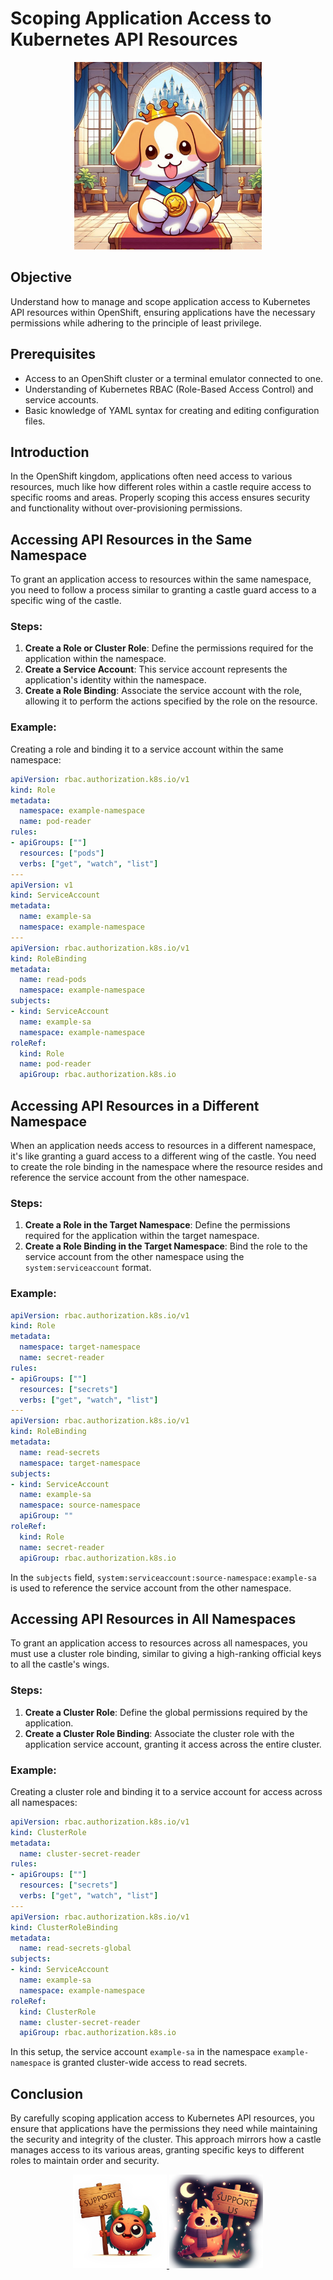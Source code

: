 # Scoping Application Access to Kubernetes API Resources

<div style="text-align:center;">
  <img src="https://github.com/Vitrua/images/blob/main/openshift/kapires.jpg?raw=true" alt="kapires" width="300" height="300">
</div>

## Objective

Understand how to manage and scope application access to Kubernetes API resources within OpenShift, ensuring applications have the necessary permissions while adhering to the principle of least privilege.

## Prerequisites

- Access to an OpenShift cluster or a terminal emulator connected to one.
- Understanding of Kubernetes RBAC (Role-Based Access Control) and service accounts.
- Basic knowledge of YAML syntax for creating and editing configuration files.

## Introduction

In the OpenShift kingdom, applications often need access to various resources, much like how different roles within a castle require access to specific rooms and areas. Properly scoping this access ensures security and functionality without over-provisioning permissions.

## Accessing API Resources in the Same Namespace

To grant an application access to resources within the same namespace, you need to follow a process similar to granting a castle guard access to a specific wing of the castle.

### Steps:

1. **Create a Role or Cluster Role**: Define the permissions required for the application within the namespace.
2. **Create a Service Account**: This service account represents the application's identity within the namespace.
3. **Create a Role Binding**: Associate the service account with the role, allowing it to perform the actions specified by the role on the resource.

### Example:

Creating a role and binding it to a service account within the same namespace:

```yaml
apiVersion: rbac.authorization.k8s.io/v1
kind: Role
metadata:
  namespace: example-namespace
  name: pod-reader
rules:
- apiGroups: [""]
  resources: ["pods"]
  verbs: ["get", "watch", "list"]
---
apiVersion: v1
kind: ServiceAccount
metadata:
  name: example-sa
  namespace: example-namespace
---
apiVersion: rbac.authorization.k8s.io/v1
kind: RoleBinding
metadata:
  name: read-pods
  namespace: example-namespace
subjects:
- kind: ServiceAccount
  name: example-sa
  namespace: example-namespace
roleRef:
  kind: Role
  name: pod-reader
  apiGroup: rbac.authorization.k8s.io
```

## Accessing API Resources in a Different Namespace

When an application needs access to resources in a different namespace, it's like granting a guard access to a different wing of the castle. You need to create the role binding in the namespace where the resource resides and reference the service account from the other namespace.

### Steps:

1. **Create a Role in the Target Namespace**: Define the permissions required for the application within the target namespace.
2. **Create a Role Binding in the Target Namespace**: Bind the role to the service account from the other namespace using the `system:serviceaccount` format.

### Example:

```yaml
apiVersion: rbac.authorization.k8s.io/v1
kind: Role
metadata:
  namespace: target-namespace
  name: secret-reader
rules:
- apiGroups: [""]
  resources: ["secrets"]
  verbs: ["get", "watch", "list"]
---
apiVersion: rbac.authorization.k8s.io/v1
kind: RoleBinding
metadata:
  name: read-secrets
  namespace: target-namespace
subjects:
- kind: ServiceAccount
  name: example-sa
  namespace: source-namespace
  apiGroup: ""
roleRef:
  kind: Role
  name: secret-reader
  apiGroup: rbac.authorization.k8s.io
```

In the `subjects` field, `system:serviceaccount:source-namespace:example-sa` is used to reference the service account from the other namespace.

## Accessing API Resources in All Namespaces

To grant an application access to resources across all namespaces, you must use a cluster role binding, similar to giving a high-ranking official keys to all the castle's wings.

### Steps:

1. **Create a Cluster Role**: Define the global permissions required by the application.
2. **Create a Cluster Role Binding**: Associate the cluster role with the application service account, granting it access across the entire cluster.

### Example:

Creating a cluster role and binding it to a service account for access across all namespaces:

```yaml
apiVersion: rbac.authorization.k8s.io/v1
kind: ClusterRole
metadata:
  name: cluster-secret-reader
rules:
- apiGroups: [""]
  resources: ["secrets"]
  verbs: ["get", "watch", "list"]
---
apiVersion: rbac.authorization.k8s.io/v1
kind: ClusterRoleBinding
metadata:
  name: read-secrets-global
subjects:
- kind: ServiceAccount
  name: example-sa
  namespace: example-namespace
roleRef:
  kind: ClusterRole
  name: cluster-secret-reader
  apiGroup: rbac.authorization.k8s.io
```

In this setup, the service account `example-sa` in the namespace `example-namespace` is granted cluster-wide access to read secrets.

## Conclusion

By carefully scoping application access to Kubernetes API resources, you ensure that applications have the permissions they need while maintaining the security and integrity of the cluster. This approach mirrors how a castle manages access to its various areas, granting specific keys to different roles to maintain order and security.

<div style="text-align:center;">
  <a href="https://patreon.com/Vitrua">
    <img src="https://github.com/Vitrua/images/blob/main/others/supportmonlight.png?raw=true#only-light" alt="support" width="150" height="150">
    <img src="https://github.com/Vitrua/images/blob/main/others/supportmon.png?raw=true#only-dark" alt="support" width="150" height="150">
  </a>
</div>